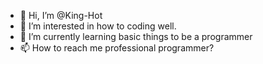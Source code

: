 - 👋 Hi, I’m @King-Hot
- 👀 I’m interested in how to coding well.
- 🌱 I’m currently learning basic things to be a programmer
- 📫 How to reach me professional programmer?

<!---
King-Hot/King-Hot is a ✨ special ✨ repository because its `README.md` (this file) appears on your GitHub profile.
You can click the Preview link to take a look at your changes.
--->
